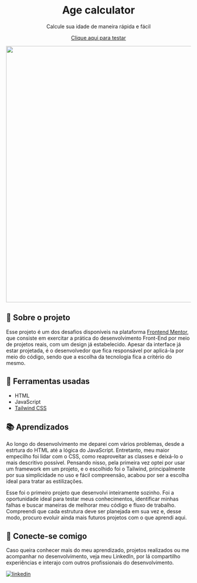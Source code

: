 <h1 align='center'>Age calculator</h1>
<p align='center'>Calcule sua idade de maneira rápida e fácil</p>

<p align='center'>
  <a href='https://age-calculator-kohl.vercel.app'>Clique aqui para testar</a>
</p>

<div align='center'>
  <img src='https://github.com/gustavo-atanazio/age-calculator/assets/124182846/f746515f-2ddd-4d50-b482-15b475db7ded' width='700px'/>
</div>

## 📘 Sobre o projeto

Esse projeto é um dos desafios disponíveis na plataforma [Frontend Mentor](https://www.frontendmentor.io/), que consiste em exercitar a prática do desenvolvimento Front-End por meio de projetos reais, com um design já estabelecido. Apesar da interface já estar projetada, é o desenvolvedor que fica responsável por aplicá-la por meio do código, sendo que a escolha da tecnologia fica a critério do mesmo.

## 🔨 Ferramentas usadas
- HTML
- JavaScript
- [Tailwind CSS](https://tailwindcss.com/)

## 📚 Aprendizados

Ao longo do desenvolvimento me deparei com vários problemas, desde a estrtura do HTML até a lógica do JavaScript. Entretanto, meu maior empecilho foi lidar com o CSS, como reaproveitar as classes e deixá-lo o mais descritivo possível. Pensando nisso, pela primeira vez optei por usar um framework em um projeto, e o escolhido foi o Tailwind, principalmente por sua simplicidade no uso e fácil compreensão, acabou por ser a escolha ideal para tratar as estilizações.

Esse foi o primeiro projeto que desenvolvi inteiramente sozinho. Foi a oportunidade ideal para testar meus conhecimentos, identificar minhas falhas e buscar maneiras de melhorar meu código e fluxo de trabalho. Compreendi que cada estrutura deve ser planejada em sua vez e, desse modo, procuro evoluir ainda mais futuros projetos com o que aprendi aqui.

## 🤝 Conecte-se comigo

Caso queira conhecer mais do meu aprendizado, projetos realizados ou me acompanhar no desenvolvimento, veja meu LinkedIn, por lá compartilho experiências e interajo com outros profissionais do desenvolvimento.

[![linkedin](https://img.shields.io/badge/linkedin-0A66C2?style=for-the-badge&logo=linkedin&logoColor=white)](https://www.linkedin.com/in/gustavo-atanazio)

